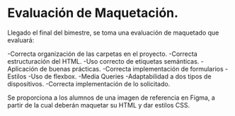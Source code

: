 # Evaluación de Maquetación. 

Llegado el final del bimestre, se toma una evaluación de maquetado que evaluará:

-Correcta organización de las carpetas en el proyecto.
-Correcta estructuración del HTML.
-Uso correcto de etiquetas semánticas.
-Aplicación de buenas prácticas.
-Correcta implementación de formularios
-Estilos
-Uso de flexbox.
-Media Queries
-Adaptabilidad a dos tipos de dispositivos.
-Correcta implementación de lo solicitado.

Se proporciona a los alumnos de una imagen de referencia en Figma, a partir de la cual deberán maquetar su HTML y dar estilos CSS. 
